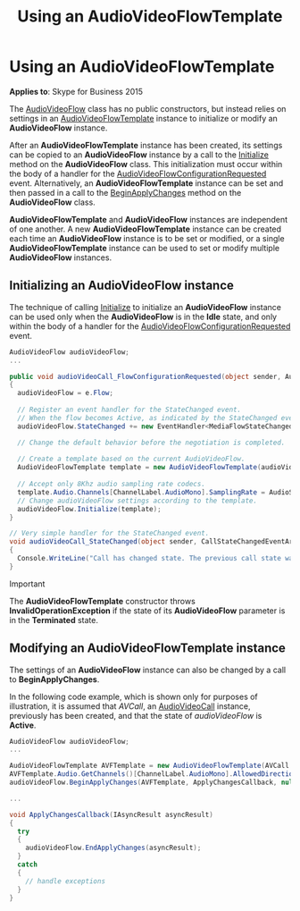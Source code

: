 ﻿---
title: Using an AudioVideoFlowTemplate
TOCTitle: Using an AudioVideoFlowTemplate
ms:assetid: d73d357f-5fe1-4a7d-b1c6-be1a2dec2882
ms:mtpsurl: https://msdn.microsoft.com/library/Dn466033(v=office.16)
ms:contentKeyID: 65239969
ms.date: 07/27/2015
mtps_version: v=office.16
dev_langs:
- csharp
---

# Using an AudioVideoFlowTemplate

**Applies to**: Skype for Business 2015

The [AudioVideoFlow](https://docs.microsoft.com/dotnet/api/microsoft.rtc.collaboration.audiovideo.audiovideoflow?view=ucma-api) class has no public constructors, but instead relies on settings in an [AudioVideoFlowTemplate](https://docs.microsoft.com/dotnet/api/microsoft.rtc.collaboration.audiovideo.audiovideoflowtemplate?view=ucma-api) instance to initialize or modify an **AudioVideoFlow** instance.

After an **AudioVideoFlowTemplate** instance has been created, its settings can be copied to an **AudioVideoFlow** instance by a call to the [Initialize](https://docs.microsoft.com/dotnet/api/microsoft.rtc.collaboration.audiovideo.audiovideoflow.initialize?view=ucma-api) method on the **AudioVideoFlow** class. This initialization must occur within the body of a handler for the [AudioVideoFlowConfigurationRequested](https://docs.microsoft.com/dotnet/api/microsoft.rtc.collaboration.audiovideo.audiovideocall.audiovideoflowconfigurationrequested?view=ucma-api) event. Alternatively, an **AudioVideoFlowTemplate** instance can be set and then passed in a call to the [BeginApplyChanges](https://docs.microsoft.com/dotnet/api/microsoft.rtc.collaboration.audiovideo.audiovideoflow.beginapplychanges?view=ucma-api#overloads) method on the **AudioVideoFlow** class.

**AudioVideoFlowTemplate** and **AudioVideoFlow** instances are independent of one another. A new **AudioVideoFlowTemplate** instance can be created each time an **AudioVideoFlow** instance is to be set or modified, or a single **AudioVideoFlowTemplate** instance can be used to set or modify multiple **AudioVideoFlow** instances.

## Initializing an AudioVideoFlow instance

The technique of calling [Initialize](https://docs.microsoft.com/dotnet/api/microsoft.rtc.collaboration.audiovideo.audiovideoflow.initialize?view=ucma-api) to initialize an **AudioVideoFlow** instance can be used only when the **AudioVideoFlow** is in the **Idle** state, and only within the body of a handler for the [AudioVideoFlowConfigurationRequested](https://docs.microsoft.com/dotnet/api/microsoft.rtc.collaboration.audiovideo.audiovideocall.audiovideoflowconfigurationrequested?view=ucma-api) event.

```csharp
AudioVideoFlow audioVideoFlow;
...

public void audioVideoCall_FlowConfigurationRequested(object sender, AudioVideoFlowConfigurationRequestedEventArgs e)
{
  audioVideoFlow = e.Flow;
  
  // Register an event handler for the StateChanged event.
  // When the flow becomes Active, as indicated by the StateChanged event, the program will perform media-related actions.
  audioVideoFlow.StateChanged += new EventHandler<MediaFlowStateChangedEventArgs>(audioVideoFlow_StateChanged);

  // Change the default behavior before the negotiation is completed.
  
  // Create a template based on the current AudioVideoFlow.
  AudioVideoFlowTemplate template = new AudioVideoFlowTemplate(audioVideoFlow);
            
  // Accept only 8Khz audio sampling rate codecs.
  template.Audio.Channels[ChannelLabel.AudioMono].SamplingRate = AudioSamplingRate.EightKhz;
  // Change audioVideoFlow settings according to the template.
  audioVideoFlow.Initialize(template);
}

// Very simple handler for the StateChanged event.
void audioVideoCall_StateChanged(object sender, CallStateChangedEventArgs e)
{
  Console.WriteLine("Call has changed state. The previous call state was: " + e.PreviousState + " and the current state is: " + e.State);
}
```


> [!IMPORTANT]
> The **AudioVideoFlowTemplate** constructor throws **InvalidOperationException** if the state of its **AudioVideoFlow** parameter is in the **Terminated** state.

## Modifying an AudioVideoFlowTemplate instance

The settings of an **AudioVideoFlow** instance can also be changed by a call to **BeginApplyChanges**.

In the following code example, which is shown only for purposes of illustration, it is assumed that *AVCall*, an [AudioVideoCall](https://docs.microsoft.com/dotnet/api/microsoft.rtc.collaboration.audiovideo.audiovideocall?view=ucma-api) instance, previously has been created, and that the state of *audioVideoFlow* is **Active**.

```csharp
AudioVideoFlow audioVideoFlow;
...

AudioVideoFlowTemplate AVFTemplate = new AudioVideoFlowTemplate(AVCall.Flow);
AVFTemplate.Audio.GetChannels()[ChannelLabel.AudioMono].AllowedDirection = MediaChannelDirection.SendOnly;
audioVideoFlow.BeginApplyChanges(AVFTemplate, ApplyChangesCallback, null);

...

void ApplyChangesCallback(IAsyncResult asyncResult)
{
  try
  {
    audioVideoFlow.EndApplyChanges(asyncResult);
  }
  catch
  {
    // handle exceptions
  }
}
```

